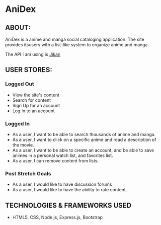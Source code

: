 # AniDex

## ABOUT:

AniDex is a anime and manga social cataloging application. The site provides itsusers with a list-like system to organize anime and manga.

The API I am using is [Jikan](https://jikan.moe/)

## USER STORES:

### Logged Out
- View the site's content
- Search for content
- Sign Up for an account
- Log In to an account

### Logged In
- As a user, I want to be able to search thousands of anime and manga.
- As a user, I want to click on a specific anime and read a description of the movie.
- As a user, I want to be able to create an account, and be able to save animes in a personal watch list, and favorites list.
- As a user, I can remove content from lists.


### Post Stretch Goals
- As a user, I would like to have discussion forums
- As a user, I would like to have the ability to rate content.

## TECHNOLOGIES & FRAMEWORKS USED
- HTML5, CSS, Node.js, Express.js, Bootstrap